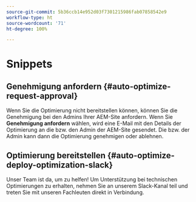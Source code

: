 ```yaml
---
source-git-commit: 5b36ccb14e952d03f7301215986fab07858542e9
workflow-type: ht
source-wordcount: '71'
ht-degree: 100%

---
```

# Snippets

## Genehmigung anfordern {#auto-optimize-request-approval}

Wenn Sie die Optimierung nicht bereitstellen können, können Sie die Genehmigung bei den Admins Ihrer AEM-Site anfordern. Wenn Sie **Genehmigung anfordern** wählen, wird eine E-Mail mit den Details der Optimierung an die bzw. den Admin der AEM-Site gesendet. Die bzw. der Admin kann dann die Optimierung genehmigen oder ablehnen.

## Optimierung bereitstellen {#auto-optimize-deploy-optimization-slack}

Unser Team ist da, um zu helfen! Um Unterstützung bei technischen Optimierungen zu erhalten, nehmen Sie an unserem Slack-Kanal teil und treten Sie mit unseren Fachleuten direkt in Verbindung.
